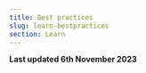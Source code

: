 ```yaml
---
title: Best practices
slug: learn-bestpractices
section: Learn
---
```


**Last updated 6th November 2023**

